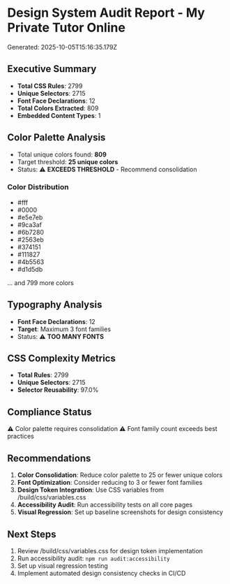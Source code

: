 # Design System Audit Report - My Private Tutor Online

Generated: 2025-10-05T15:16:35.179Z

## Executive Summary

- **Total CSS Rules**: 2799
- **Unique Selectors**: 2715
- **Font Face Declarations**: 12
- **Total Colors Extracted**: 809
- **Embedded Content Types**: 1

## Color Palette Analysis

- Total unique colors found: **809**
- Target threshold: **25 unique colors**
- Status: ⚠️ **EXCEEDS THRESHOLD** - Recommend consolidation

### Color Distribution

- #fff
- #0000
- #e5e7eb
- #9ca3af
- #6b7280
- #2563eb
- #374151
- #111827
- #4b5563
- #d1d5db

... and 799 more colors

## Typography Analysis

- **Font Face Declarations**: 12
- **Target**: Maximum 3 font families
- Status: ⚠️ **TOO MANY FONTS**

## CSS Complexity Metrics

- **Total Rules**: 2799
- **Unique Selectors**: 2715
- **Selector Reusability**: 97.0%

## Compliance Status

⚠️ Color palette requires consolidation ⚠️ Font family count exceeds best
practices

## Recommendations

1. **Color Consolidation**: Reduce color palette to 25 or fewer unique colors
2. **Font Optimization**: Consider reducing to 3 or fewer font families
3. **Design Token Integration**: Use CSS variables from /build/css/variables.css
4. **Accessibility Audit**: Run accessibility tests on all core pages
5. **Visual Regression**: Set up baseline screenshots for design consistency

## Next Steps

1. Review /build/css/variables.css for design token implementation
2. Run accessibility audit: `npm run audit:accessibility`
3. Set up visual regression testing
4. Implement automated design consistency checks in CI/CD
